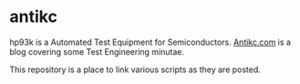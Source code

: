 antikc
=====

hp93k is a Automated Test Equipment for Semiconductors. [Antikc.com](http://www.antikc.com) is a blog covering some Test Engineering minutae.

This repository is a place to link various scripts as they are posted.
